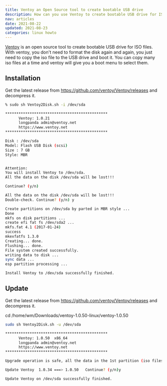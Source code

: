 ```yaml
---
title: Ventoy an Open Source tool to create bootable USB drive
description: How can you use Ventoy to create bootable USB drive for ISO files.
nav: articles
date: 2021-08-22
updated: 2021-08-23
categories: linux howto
---
```


[Ventoy](https://www.ventoy.net/en/index.html "Ventoy") is an open source tool to create bootable USB drive for ISO files. With ventoy,
you don't need to format the disk again and again,
you just need to copy the iso file to the USB drive and boot it. You can copy many iso files at a time and ventoy will give
you a boot menu to select them.


## Installation

Get the latest release from <https://github.com/ventoy/Ventoy/releases> and decompress it.

```sh
% sudo sh Ventoy2Disk.sh -i /dev/sda

**********************************************
      Ventoy: 1.0.21
      longpanda admin@ventoy.net
      https://www.ventoy.net
**********************************************

Disk : /dev/sda
Model: Flash USB Disk (scsi)
Size : 7 GB
Style: MBR


Attention:
You will install Ventoy to /dev/sda.
All the data on the disk /dev/sda will be lost!!!

Continue? (y/n)

All the data on the disk /dev/sda will be lost!!!
Double-check. Continue? (y/n) y

Create partitions on /dev/sda by parted in MBR style ...
Done
mkfs on disk partitions ...
create efi fat fs /dev/sda2 ...
mkfs.fat 4.1 (2017-01-24)
success
mkexfatfs 1.3.0
Creating... done.
Flushing... done.
File system created successfully.
writing data to disk ...
sync data ...
esp partition processing ...

Install Ventoy to /dev/sda successfully finished.
```


## Update

Get the latest release from <https://github.com/ventoy/Ventoy/releases> and decompress it.

cd /home/wm/Downloads/ventoy-1.0.50-linux/ventoy-1.0.50

```sh
sudo sh Ventoy2Disk.sh -u /dev/sda

**********************************************
      Ventoy: 1.0.50  x86_64
      longpanda admin@ventoy.net
      https://www.ventoy.net
**********************************************

Upgrade operation is safe, all the data in the 1st partition (iso files and other) will be unchanged!

Update Ventoy  1.0.34 ===> 1.0.50   Continue? (y/n)y

Update Ventoy on /dev/sda successfully finished.
```

